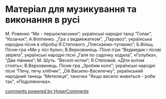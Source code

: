 <div id="hypercomments_widget" class="js-hypercomments-widget invisible"></div>

# Матеріал для музикування  та виконання в русі

М. Ровенко “Ми - першокласники”; українські народні танці “Гопак”, “Козачок”; А.Філіпенко. „Гра з ведмежатком”, „Паровоз”; українська народна пісня в обробці Я.Степового „Плескаємо-тупаємо”; Б.Фільц. Пісня-гра «Ми у лісі були»;  В.Верховинець. Пісні-ігри “Ведмедик і лісові звірята”, українські народні пісні „Галя по садочку ходила”, «Голубка», “Два півники”; М. Шуть. “Веселі нотки”; Я.Степовий. «Діти колом стоять»; В.Верховинець. Пісня-гра „Зробим коло”; українські народні пісні “Печу, печу хлібчик”, „Ой Василю-Василечку”, український народний танець “Метелиця”, таночки "Якщо весело живеться - роби так", «Подоляночка».

<div class="js-hypercomments-container">
    <a href="http://hypercomments.com" class="hc-link" title="comments widget">comments powered by HyperComments</a>
</div>